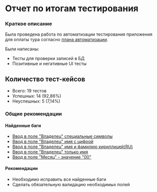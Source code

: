 # Отчет по итогам тестирования
### Краткое описание
Была проведена работа по автоматизации тестирования приложения для оплаты тура согласно [плана автоматизации](Plan.md).  

Были написаны:
* Тесты для проверки записей в БД
* Позитивные и негативные UI тесты

## Количество тест-кейсов
* Всего: 19 тестов
* Успешных: 14 (92,86%)
* Неуспешных: 5 (7,14%)
  
### Общие рекомендации
#### Найденные баги
* [Ввод в поле "Владелец" специальные символы](https://github.com/SobolB/Diplom_T_PO/issues/1#issue-1799597746)
* [Ввод в поле "Владелец" имя с цифрой](https://github.com/SobolB/Diplom_T_PO/issues/2#issue-1799678722)
* [Ввод в поле "Владелец" имя и фамилию кириллицей(RU)](https://github.com/SobolB/Diplom_T_PO/issues/3#issue-1799688553)
* [Ввод в поле "Владелец" только имя](https://github.com/SobolB/Diplom_T_PO/issues/4#issue-1799692392)
* [Ввод в поле "Месяц" - значение "00"](https://github.com/SobolB/Diplom_T_PO/issues/5#issue-1799710955)

#### Рекомендации
* Необходимо исправить все найденные баги
* Сделать обязательную валидацию необходимых полей




